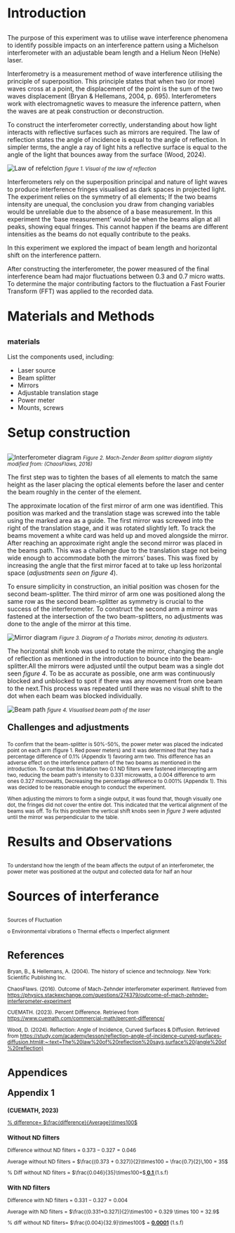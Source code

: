 ### <p style="font-size:30px">Introduction</p>

The purpose of this experiment was to utilise wave interference phenomena to identify possible impacts on an interference pattern using a Michelson interferometer with an adjustable beam length and a Helium Neon (HeNe) laser.

Interferometry is a measurement method of wave interference utilising the principle of superposition. This principle states that when two (or more) waves cross at a point, the displacement of the point is the sum of the two waves displacement (Bryan & Hellemans, 2004, p. 695). Interferometers work with electromagnetic waves to measure the inference pattern, when the waves are at peak construction or deconstruction. 

To construct the interferometer correctly, understanding about how light interacts with reflective surfaces such as mirrors are required. The law of reflection states the angle of incidence is equal to the angle of reflection. In simpler terms, the angle a ray of light hits a reflective surface is equal to the angle of the light that bounces away from the surface (Wood, 2024).

![Law of refelction](<Images/Images for Report/Law of reflection diagram.png>)
<small> *figure 1. Visual of the law of reflection*

<big>
Interferometers rely on the superposition principal and nature of light waves to produce interference fringes visualised as dark spaces in projected light. The experiment relies on the symmetry of all elements; If the two beams intensity are unequal, the conclusion you draw from changing variables would be unreliable due to the absence of a base measurement. In this experiment the ‘base measurement’ would be when the beams align at all peaks, showing equal fringes. This cannot happen if the beams are different intensities as the beams do not equally contribute to the peaks. 

In this experiment we explored the impact of beam length and horizontal shift on the interference pattern. 

After constructing the interferometer, the power measured of the final interference beam had major fluctuations between 0.3 and 0.7 micro watts. To determine the major contributing factors to the fluctuation a Fast Fourier Transform (FFT) was applied to the recorded data. 
### <p style="font-size:30px">Materials and Methods</p>
### <p style="font-size:30p">materials</p>
List the components used, including:
* Laser source
* Beam splitter
* Mirrors
* Adjustable translation stage
* Power meter
* Mounts, screws
### <p style="font-size:30px">Setup construction</p>
![Interferometer diagram](<Images/Images for Report/Mach-Zender Interferometer Diagram Correct.png>)
<small> *Figure 2. Mach-Zender Beam splitter diagram slightly modified from: (ChaosFlaws, 2016)*

<big> The first step was to tighten the bases of all elements to match the same height as the laser placing the optical elements before the laser and center the beam roughly in the center of the element.

The approximate location of the first mirror of arm one was identified. This position was marked and the translation stage was screwed into the table using the marked area as a guide. The first mirror was screwed into the right of the translation stage, and it was rotated slightly left. To track the beams movement a white card was held up and moved alongside the mirror. After reaching an approximate right angle the second mirror was placed in the beams path. This was a challenge due to the translation stage not being wide enough to accommodate both the mirrors’ bases. This was fixed by increasing the angle that the first mirror faced at to take up less horizontal space (*adjustments seen on figure 4*).

To ensure simplicity in construction, an initial position was chosen for the second beam-splitter. The third mirror of arm one was positioned along the same row as the second beam-splitter as symmetry is crucial to the success of the interferometer. To construct the second arm a mirror was fastened at the intersection of the two beam-splitters, no adjustments was done to the angle of the mirror at this time. 
 
 ![Mirror diagram](<Images/Images for Report/mirror diagram pptx.jpg>)
 <Small> *Figure 3. Diagram of a Thorlabs mirror, denoting its adjusters.*
 <big>
 
 The horizontal shift knob was used to rotate the mirror, changing the angle of reflection as mentioned in the introduction to bounce into the beam-splitter.All the mirrors were adjusted until the output beam was a single dot seen *figure 4*. To be as accurate as possible, one arm was continuously blocked and unblocked to spot if there was any movement from one beam to the next.This process was repeated until there was no visual shift to the dot when each beam was blocked individually.

![Beam path](<Images/Images for Report/Beam path.png>)
 <small> *figure 4. Visualised beam path of the laser*

### <p style="font-size:20px">Challenges and adjustments</p>
To confirm that the beam-splitter is 50%-50%, the power meter was placed the indicated point on each arm (figure 1. Red power meters) and it was determined that they had a percentage difference of 0.1% (Appendix 1) favoring arm two. This difference has an adverse effect on the interference pattern of the two beams as mentioned in the introduction. To combat this limitation two 0.1 ND filters were fastened intercepting arm two, reducing the beam path's intensity to 0.331 microwatts, a 0.004 difference to arm ones 0.327 microwatts, Decreasing the percentage difference to 0.001% (Appendix 1). This was decided to be reasonable enough to conduct the experiment. 

When adjusting the mirrors to form a single output, it was found that, though visually one dot, the fringes did not cover the entire dot. This indicated that the vertical alignment of the beams was off. To fix this problem the vertical shift knobs seen in *figure 3* were adjusted until the mirror was perpendicular to the table.

### <p style="font-size:30px">Results and Observations</p>
To understand how the length of the beam affects the output of an interferometer, the power meter was positioned at the output and collected data for half an hour 
### <p style="font-size:30px">Sources of interferance</p>



Sources of Fluctuation

o	Environmental vibrations
o	Thermal effects
o	Imperfect alignment

# References
Bryan, B., & Hellemans, A. (2004). The history of science and technology. New York: Scientific Publishing Inc.

ChaosFlaws. (2016). Outcome of Mach-Zehnder interferometer experiment. Retrieved from https://physics.stackexchange.com/questions/274379/outcome-of-mach-zehnder-interferometer-experiment

CUEMATH. (2023). Percent Difference. Retrieved from https://www.cuemath.com/commercial-math/percent-difference/


Wood, D. (2024). Reflection: Angle of Incidence, Curved Surfaces & Diffusion. Retrieved from https://study.com/academy/lesson/reflection-angle-of-incidence-curved-surfaces-diffusion.html#:~:text=The%20law%20of%20reflection%20says,surface%20(angle%20of%20reflection)
# Appendices
### <p style="font-size:20px">Appendix 1</p> <p style="font-size:13px">(CUEMATH, 2023)</p>

<ins>% difference= $\frac{difference}{Average}\times100$ </ins>

### Without ND filters
Difference without ND filters
= $0.373-0.327= 0.046$

Average without ND filters 
= $\frac{(0.373 + 0.327)}{2}\times100 = \frac{0.7}{2}\,100 = 35$

% Diff without ND filters = $\frac{0.046}{35}\times100=$**<ins> 0.1 </ins>** (1.s.f)

### With ND filters

Difference with ND filters = $0.331-0.327= 0.004$

Average with ND filters = $\frac{(0.331+0.327)}{2}\times100 = 0.329 \times 100 = 32.9$

% diff without ND filters= $\frac{0.004}{32.9}\times100$ = **<ins>0.0001</ins>** (1.s.f)
